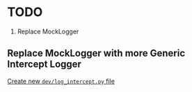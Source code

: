 # TODO

1. Replace MockLogger

## Replace MockLogger with more Generic Intercept Logger

[Create new `dev/log_intercept.py` file](https://pawamoy.github.io/posts/unify-logging-for-a-gunicorn-uvicorn-app/)
